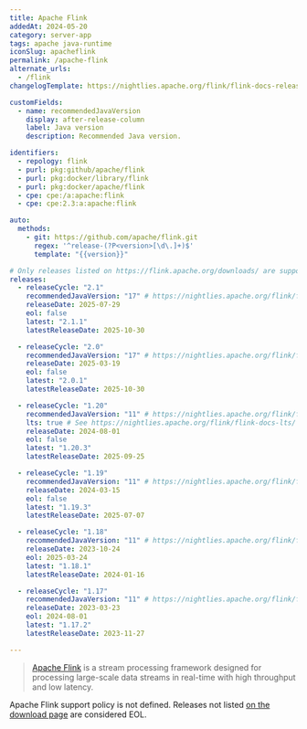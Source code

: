 ```yaml
---
title: Apache Flink
addedAt: 2024-05-20
category: server-app
tags: apache java-runtime
iconSlug: apacheflink
permalink: /apache-flink
alternate_urls:
  - /flink
changelogTemplate: https://nightlies.apache.org/flink/flink-docs-release-__RELEASE_CYCLE__/release-notes/flink-__RELEASE_CYCLE__/

customFields:
  - name: recommendedJavaVersion
    display: after-release-column
    label: Java version
    description: Recommended Java version.

identifiers:
  - repology: flink
  - purl: pkg:github/apache/flink
  - purl: pkg:docker/library/flink
  - purl: pkg:docker/apache/flink
  - cpe: cpe:/a:apache:flink
  - cpe: cpe:2.3:a:apache:flink

auto:
  methods:
    - git: https://github.com/apache/flink.git
      regex: '^release-(?P<version>[\d\.]+)$'
      template: "{{version}}"

# Only releases listed on https://flink.apache.org/downloads/ are supported.
releases:
  - releaseCycle: "2.1"
    recommendedJavaVersion: "17" # https://nightlies.apache.org/flink/flink-docs-release-2.1/docs/deployment/java_compatibility/
    releaseDate: 2025-07-29
    eol: false
    latest: "2.1.1"
    latestReleaseDate: 2025-10-30

  - releaseCycle: "2.0"
    recommendedJavaVersion: "17" # https://nightlies.apache.org/flink/flink-docs-release-2.1/docs/deployment/java_compatibility/
    releaseDate: 2025-03-19
    eol: false
    latest: "2.0.1"
    latestReleaseDate: 2025-10-30

  - releaseCycle: "1.20"
    recommendedJavaVersion: "11" # https://nightlies.apache.org/flink/flink-docs-release-1.20/docs/deployment/java_compatibility/
    lts: true # See https://nightlies.apache.org/flink/flink-docs-lts/
    releaseDate: 2024-08-01
    eol: false
    latest: "1.20.3"
    latestReleaseDate: 2025-09-25

  - releaseCycle: "1.19"
    recommendedJavaVersion: "11" # https://nightlies.apache.org/flink/flink-docs-release-1.19/docs/deployment/java_compatibility/
    releaseDate: 2024-03-15
    eol: false
    latest: "1.19.3"
    latestReleaseDate: 2025-07-07

  - releaseCycle: "1.18"
    recommendedJavaVersion: "11" # https://nightlies.apache.org/flink/flink-docs-release-1.18/docs/deployment/java_compatibility/
    releaseDate: 2023-10-24
    eol: 2025-03-24
    latest: "1.18.1"
    latestReleaseDate: 2024-01-16

  - releaseCycle: "1.17"
    recommendedJavaVersion: "11" # https://nightlies.apache.org/flink/flink-docs-release-1.18/docs/deployment/java_compatibility/
    releaseDate: 2023-03-23
    eol: 2024-08-01
    latest: "1.17.2"
    latestReleaseDate: 2023-11-27

---
```


> [Apache Flink](https://flink.apache.org/) is a stream processing
> framework designed for processing large-scale data streams in real-time with
> high throughput and low latency.

Apache Flink support policy is not defined.
Releases not listed [on the download page](https://flink.apache.org/downloads/) are considered EOL.
